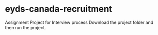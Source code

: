 # eyds-canada-recruitment
Assignment Project for Interview process
Download the project folder and then run the project.
